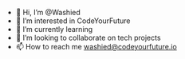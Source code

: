 - 👋 Hi, I’m @Washied
- 👀 I’m interested in CodeYourFuture
- 🌱 I’m currently learning 
- 💞️ I’m looking to collaborate on tech projects
- 📫 How to reach me washied@codeyourfuture.io

<!---
Washied/Washied is a ✨ special ✨ repository because its `README.md` (this file) appears on your GitHub profile.
You can click the Preview link to take a look at your changes.
--->
